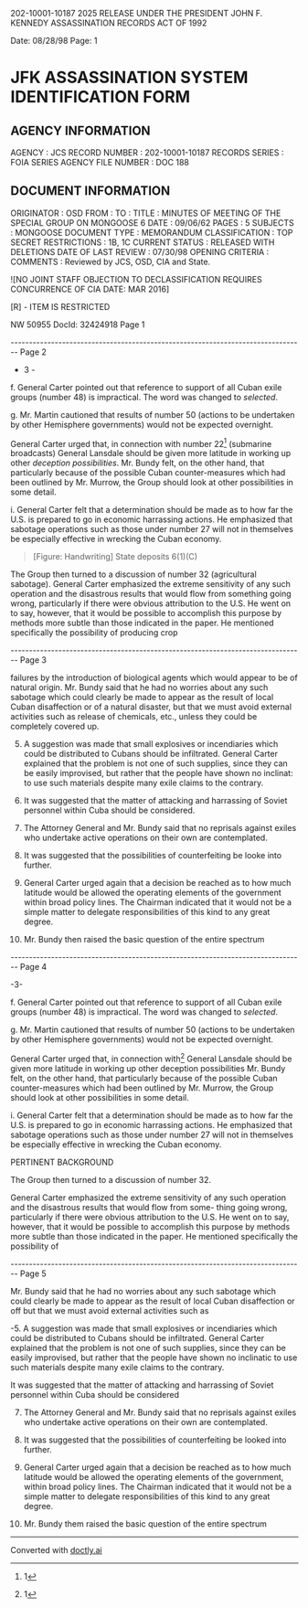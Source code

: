202-10001-10187 2025 RELEASE UNDER THE PRESIDENT JOHN F. KENNEDY ASSASSINATION RECORDS ACT OF 1992

Date: 08/28/98
Page: 1

# JFK ASSASSINATION SYSTEM IDENTIFICATION FORM

## AGENCY INFORMATION

AGENCY : JCS
RECORD NUMBER : 202-10001-10187
RECORDS SERIES : FOIA SERIES
AGENCY FILE NUMBER : DOC 188

## DOCUMENT INFORMATION

ORIGINATOR : OSD
FROM :
TO :
TITLE : MINUTES OF MEETING OF THE SPECIAL GROUP ON MONGOOSE 6
DATE : 09/06/62
PAGES : 5
SUBJECTS : MONGOOSE
DOCUMENT TYPE : MEMORANDUM
CLASSIFICATION : TOP SECRET
RESTRICTIONS : 1B, 1C
CURRENT STATUS : RELEASED WITH DELETIONS
DATE OF LAST REVIEW : 07/30/98
OPENING CRITERIA :
COMMENTS : Reviewed by JCS, OSD, CIA and State.

![NO JOINT STAFF OBJECTION TO DECLASSIFICATION REQUIRES CONCURRENCE OF CIA DATE: MAR 2016]

[R] - ITEM IS RESTRICTED

NW 50955 DocId: 32424918 Page 1


-------------------------------------------------------------------------------- Page 2

- 3 -

f. General Carter pointed out that reference to support of all Cuban exile groups (number 48) is impractical. The word was changed to *selected*.

g. Mr. Martin cautioned that results of number 50 (actions to be undertaken by other Hemisphere governments) would not be expected overnight.

General Carter urged that, in connection with number 22[^1] (submarine broadcasts) General Lansdale should be given more latitude in working up other *deception possibilities*. Mr. Bundy felt, on the other hand, that particularly because of the possible Cuban counter-measures which had been outlined by Mr. Murrow, the Group should look at other possibilities in some detail.

i. General Carter felt that a determination should be made as to how far the U.S. is prepared to go in economic harrassing actions. He emphasized that sabotage operations such as those under number 27 will not in themselves be especially effective in wrecking the Cuban economy.

> [Figure: Handwriting] State deposits 6(1)(C)

The Group then turned to a discussion of number 32 (agricultural sabotage). General Carter emphasized the extreme sensitivity of any such operation and the disastrous results that would flow from something going wrong, particularly if there were obvious attribution to the U.S. He went on to say, however, that it would be possible to accomplish this purpose by methods more subtle than those indicated in the paper. He mentioned specifically the possibility of producing crop

[^1]: 1


-------------------------------------------------------------------------------- Page 3

failures by the introduction of biological agents which would appear to be of natural origin. Mr. Bundy said that he had no worries about any such sabotage which could clearly be made to appear as the result of local Cuban disaffection or of a natural disaster, but that we must avoid external activities such as release of chemicals, etc., unless they could be completely covered up.

5. A suggestion was made that small explosives or incendiaries which could be distributed to Cubans should be infiltrated. General Carter explained that the problem is not one of such supplies, since they can be easily improvised, but rather that the people have shown no inclinat: to use such materials despite many exile claims to the contrary.

6. It was suggested that the matter of attacking and harrassing of Soviet personnel within Cuba should be considered.

7. The Attorney General and Mr. Bundy said that no reprisals against exiles who undertake active operations on their own are contemplated.

8. It was suggested that the possibilities of counterfeiting be looke into further.

9. General Carter urged again that a decision be reached as to how much latitude would be allowed the operating elements of the government within broad policy lines. The Chairman indicated that it would not be a simple matter to delegate responsibilities of this kind to any great degree.

10. Mr. Bundy then raised the basic question of the entire spectrum


-------------------------------------------------------------------------------- Page 4

-3-

f. General Carter pointed out that reference to support of all Cuban exile groups (number 48) is impractical. The word was changed to *selected*.

g. Mr. Martin cautioned that results of number 50 (actions to be undertaken by other Hemisphere governments) would not be expected overnight.

General Carter urged that, in connection with[^1] General Lansdale should be given more latitude in working up other deception possibilities Mr. Bundy felt, on the other hand, that particularly because of the possible Cuban counter-measures which had been outlined by Mr. Murrow, the Group should look at other possibilities in some detail.

i. General Carter felt that a determination should be made as to how far the U.S. is prepared to go in economic harrassing actions. He emphasized that sabotage operations such as those under number 27 will not in themselves be especially effective in wrecking the Cuban economy.

PERTINENT BACKGROUND

The Group then turned to a discussion of number 32.

General Carter emphasized the extreme sensitivity of any such operation and the disastrous results that would flow from some- thing going wrong, particularly if there were obvious attribution to the U.S. He went on to say, however, that it would be possible to accomplish this purpose by methods more subtle than those indicated in the paper. He mentioned specifically the possibility of

[^1]: [Figure: Handwritten annotations with lines crossing out text.]


-------------------------------------------------------------------------------- Page 5

Mr. Bundy said that he had no worries about any such sabotage which could clearly be made to appear as the result of local Cuban disaffection or off but that we must avoid external activities such as

-5. A suggestion was made that small explosives or incendiaries which could be distributed to Cubans should be infiltrated. General Carter explained that the problem is not one of such supplies, since they can be easily improvised, but rather that the people have shown no inclinatic to use such materials despite many exile claims to the contrary.

It was suggested that the matter of attacking and harrassing of Soviet personnel within Cuba should be considered

7. The Attorney General and Mr. Bundy said that no reprisals against exiles who undertake active operations on their own are contemplated.

8. It was suggested that the possibilities of counterfeiting be looked into further.

9. General Carter urged again that a decision be reached as to how much latitude would be allowed the operating elements of the government, within broad policy lines. The Chairman indicated that it would not be a simple matter to delegate responsibilities of this kind to any great degree.

10. Mr. Bundy them raised the basic question of the entire spectrum


---
Converted with [doctly.ai](https://doctly.ai)
